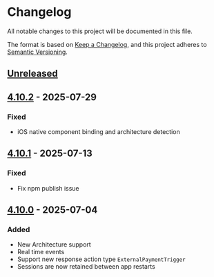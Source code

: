 <!-- markdownlint-disable MD024 -->

# Changelog

All notable changes to this project will be documented in this file.

The format is based on [Keep a Changelog](https://keepachangelog.com/en/1.1.0/),
and this project adheres to [Semantic Versioning](https://semver.org/spec/v2.0.0.html).

## [Unreleased]

## [4.10.2] - 2025-07-29

### Fixed

- iOS native component binding and architecture detection

## [4.10.1] - 2025-07-13

### Fixed

- Fix npm publish issue

## [4.10.0] - 2025-07-04

### Added

- New Architecture support
- Real time events
- Support new response action type `ExternalPaymentTrigger`
- Sessions are now retained between app restarts

[unreleased]: https://github.com/ROKT/rokt-sdk-react-native/compare/4.10.2...HEAD
[4.10.2]: https://github.com/ROKT/rokt-sdk-react-native/compare/4.10.1...4.10.2
[4.10.1]: https://github.com/ROKT/rokt-sdk-react-native/compare/4.10.0...4.10.1
[4.10.0]: https://github.com/ROKT/rokt-sdk-react-native/compare/600533ed8b451817a169d1bebb916b3dc1aab8ee...4.10.0
